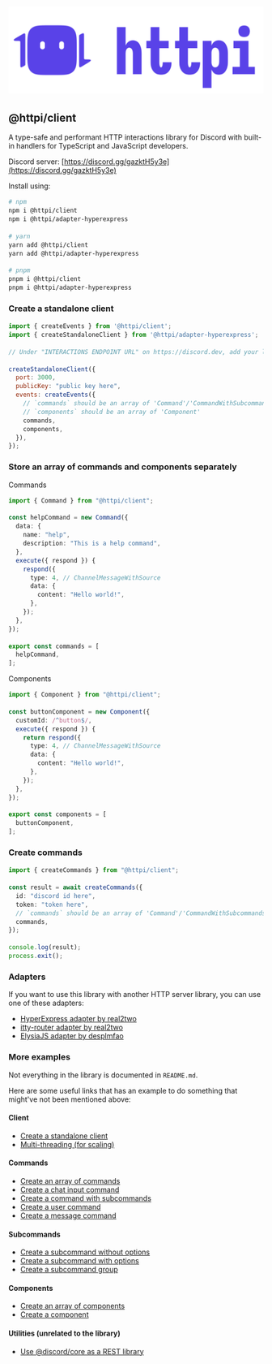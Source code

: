 # ![httpi logo](../../assets/httpi_transparent.svg)

## @httpi/client

A type-safe and performant HTTP interactions library for Discord with built-in handlers for TypeScript and JavaScript developers.

Discord server: [https://discord.gg/gazktH5y3e](https://discord.gg/gazktH5y3e)

Install using:

```bash
# npm
npm i @httpi/client
npm i @httpi/adapter-hyperexpress

# yarn
yarn add @httpi/client
yarn add @httpi/adapter-hyperexpress

# pnpm
pnpm i @httpi/client
pnpm i @httpi/adapter-hyperexpress
```

### Create a standalone client

```js
import { createEvents } from '@httpi/client';
import { createStandaloneClient } from '@httpi/adapter-hyperexpress';

// Under "INTERACTIONS ENDPOINT URL" on https://discord.dev, add your link.

createStandaloneClient({
  port: 3000,
  publicKey: "public key here",
  events: createEvents({
    // `commands` should be an array of 'Command'/'CommandWithSubcommands'
    // `components` should be an array of 'Component'
    commands,
    components,
  }),
});
```

### Store an array of commands and components separately

Commands

```ts
import { Command } from "@httpi/client";

const helpCommand = new Command({
  data: {
    name: "help",
    description: "This is a help command",
  },
  execute({ respond }) {
    respond({
      type: 4, // ChannelMessageWithSource
      data: {
        content: "Hello world!",
      },
    });
  },
});

export const commands = [
  helpCommand,
];
```

Components

```ts
import { Component } from "@httpi/client";

const buttonComponent = new Component({
  customId: /^button$/,
  execute({ respond }) {
    return respond({
      type: 4, // ChannelMessageWithSource
      data: {
        content: "Hello world!",
      },
    });
  },
});

export const components = [
  buttonComponent,
];
```

### Create commands

```ts
import { createCommands } from "@httpi/client";

const result = await createCommands({
  id: "discord id here",
  token: "token here",
  // `commands` should be an array of 'Command'/'CommandWithSubcommands'
  commands,
});

console.log(result);
process.exit();
```

### Adapters

If you want to use this library with another HTTP server library, you can use one of these adapters:

- [HyperExpress adapter by real2two](https://github.com/real2two/httpi/tree/main/packages/adapter-hyperexpress)
- [itty-router adapter by real2two](https://github.com/real2two/httpi/tree/main/packages/adapter-ittyrouter)
- [ElysiaJS adapter by desplmfao](https://github.com/desplmfao/httpi-elysia-adapter)

### More examples

Not everything in the library is documented in `README.md`.

Here are some useful links that has an example to do something that might've not been mentioned above:

#### Client

- [Create a standalone client](https://github.com/real2two/httpi/blob/main/apps/example/src/http/listen.ts)
- [Multi-threading (for scaling)](https://github.com/real2two/httpi/blob/main/apps/example/src/http/clusters.ts)

#### Commands

- [Create an array of commands](https://github.com/real2two/httpi/blob/main/apps/example/src/utils/commands.ts)
- [Create a chat input command](https://github.com/real2two/httpi/blob/main/apps/example/src/commands/command.ts)
- [Create a command with subcommands](https://github.com/real2two/httpi/blob/main/apps/example/src/commands/subcommand.ts)
- [Create a user command](https://github.com/real2two/httpi/blob/main/apps/example/src/commands/userRightClick.ts)
- [Create a message command](https://github.com/real2two/httpi/blob/main/apps/example/src/commands/messageRightClick.ts)

#### Subcommands

- [Create a subcommand without options](https://github.com/real2two/httpi/blob/main/apps/example/src/commands/subcommand/group/hello.ts)
- [Create a subcommand with options](https://github.com/real2two/httpi/blob/main/apps/example/src/commands/subcommand/options.ts)
- [Create a subcommand group](https://github.com/real2two/httpi/blob/main/apps/example/src/commands/subcommand/group.ts)

#### Components

- [Create an array of components](https://github.com/real2two/httpi/blob/main/apps/example/src/utils/components.ts)
- [Create a component](https://github.com/real2two/httpi/blob/main/apps/example/src/components/button.ts)

#### Utilities (unrelated to the library)

- [Use @discord/core as a REST library](https://github.com/real2two/httpi/blob/main/apps/example/src/utils/rest.ts)
